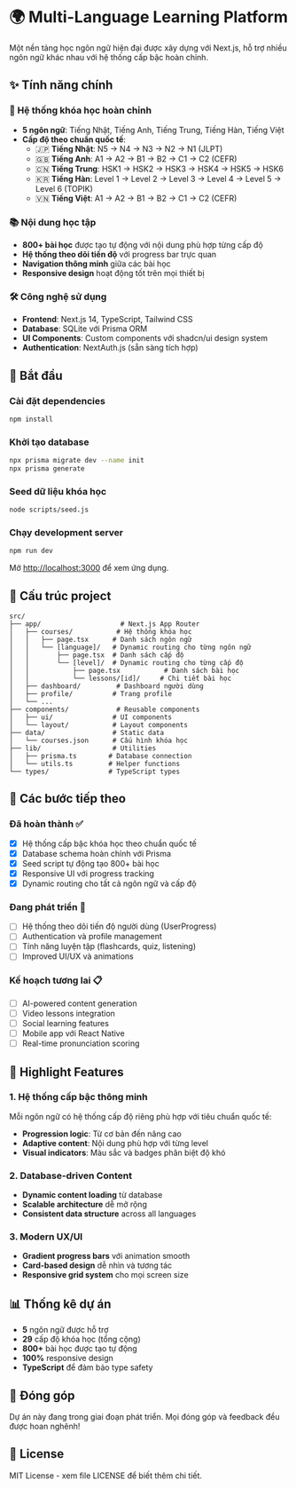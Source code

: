 # 🌍 Multi-Language Learning Platform

Một nền tảng học ngôn ngữ hiện đại được xây dựng với Next.js, hỗ trợ nhiều ngôn ngữ khác nhau với hệ thống cấp bậc hoàn chỉnh.

## ✨ Tính năng chính

### 🎯 Hệ thống khóa học hoàn chỉnh
- **5 ngôn ngữ**: Tiếng Nhật, Tiếng Anh, Tiếng Trung, Tiếng Hàn, Tiếng Việt
- **Cấp độ theo chuẩn quốc tế**: 
  - 🇯🇵 **Tiếng Nhật**: N5 → N4 → N3 → N2 → N1 (JLPT)
  - 🇬🇧 **Tiếng Anh**: A1 → A2 → B1 → B2 → C1 → C2 (CEFR)
  - 🇨🇳 **Tiếng Trung**: HSK1 → HSK2 → HSK3 → HSK4 → HSK5 → HSK6
  - 🇰🇷 **Tiếng Hàn**: Level 1 → Level 2 → Level 3 → Level 4 → Level 5 → Level 6 (TOPIK)
  - 🇻🇳 **Tiếng Việt**: A1 → A2 → B1 → B2 → C1 → C2 (CEFR)

### 📚 Nội dung học tập
- **800+ bài học** được tạo tự động với nội dung phù hợp từng cấp độ
- **Hệ thống theo dõi tiến độ** với progress bar trực quan
- **Navigation thông minh** giữa các bài học
- **Responsive design** hoạt động tốt trên mọi thiết bị

### 🛠️ Công nghệ sử dụng
- **Frontend**: Next.js 14, TypeScript, Tailwind CSS
- **Database**: SQLite với Prisma ORM
- **UI Components**: Custom components với shadcn/ui design system
- **Authentication**: NextAuth.js (sẵn sàng tích hợp)

## 🚀 Bắt đầu

### Cài đặt dependencies
```bash
npm install
```

### Khởi tạo database
```bash
npx prisma migrate dev --name init
npx prisma generate
```

### Seed dữ liệu khóa học
```bash
node scripts/seed.js
```

### Chạy development server
```bash
npm run dev
```

Mở [http://localhost:3000](http://localhost:3000) để xem ứng dụng.

## 📁 Cấu trúc project

```
src/
├── app/                    # Next.js App Router
│   ├── courses/           # Hệ thống khóa học
│   │   ├── page.tsx      # Danh sách ngôn ngữ
│   │   └── [language]/   # Dynamic routing cho từng ngôn ngữ
│   │       ├── page.tsx  # Danh sách cấp độ
│   │       └── [level]/  # Dynamic routing cho từng cấp độ
│   │           ├── page.tsx           # Danh sách bài học
│   │           └── lessons/[id]/     # Chi tiết bài học
│   ├── dashboard/         # Dashboard người dùng
│   ├── profile/          # Trang profile
│   └── ...
├── components/            # Reusable components
│   ├── ui/               # UI components
│   └── layout/           # Layout components
├── data/                 # Static data
│   └── courses.json      # Cấu hình khóa học
├── lib/                  # Utilities
│   ├── prisma.ts        # Database connection
│   └── utils.ts         # Helper functions
└── types/               # TypeScript types
```

## 🎯 Các bước tiếp theo

### Đã hoàn thành ✅
- [x] Hệ thống cấp bậc khóa học theo chuẩn quốc tế
- [x] Database schema hoàn chỉnh với Prisma
- [x] Seed script tự động tạo 800+ bài học
- [x] Responsive UI với progress tracking
- [x] Dynamic routing cho tất cả ngôn ngữ và cấp độ

### Đang phát triển 🚧
- [ ] Hệ thống theo dõi tiến độ người dùng (UserProgress)
- [ ] Authentication và profile management
- [ ] Tính năng luyện tập (flashcards, quiz, listening)
- [ ] Improved UI/UX và animations

### Kế hoạch tương lai 📋
- [ ] AI-powered content generation
- [ ] Video lessons integration
- [ ] Social learning features
- [ ] Mobile app với React Native
- [ ] Real-time pronunciation scoring

## 🌟 Highlight Features

### 1. Hệ thống cấp bậc thông minh
Mỗi ngôn ngữ có hệ thống cấp độ riêng phù hợp với tiêu chuẩn quốc tế:
- **Progression logic**: Từ cơ bản đến nâng cao
- **Adaptive content**: Nội dung phù hợp với từng level
- **Visual indicators**: Màu sắc và badges phân biệt độ khó

### 2. Database-driven Content
- **Dynamic content loading** từ database
- **Scalable architecture** dễ mở rộng
- **Consistent data structure** across all languages

### 3. Modern UX/UI
- **Gradient progress bars** với animation smooth
- **Card-based design** dễ nhìn và tương tác
- **Responsive grid system** cho mọi screen size

## 📊 Thống kê dự án

- **5** ngôn ngữ được hỗ trợ
- **29** cấp độ khóa học (tổng cộng)
- **800+** bài học được tạo tự động
- **100%** responsive design
- **TypeScript** để đảm bảo type safety

## 🤝 Đóng góp

Dự án này đang trong giai đoạn phát triển. Mọi đóng góp và feedback đều được hoan nghênh!

## 📝 License

MIT License - xem file LICENSE để biết thêm chi tiết.
